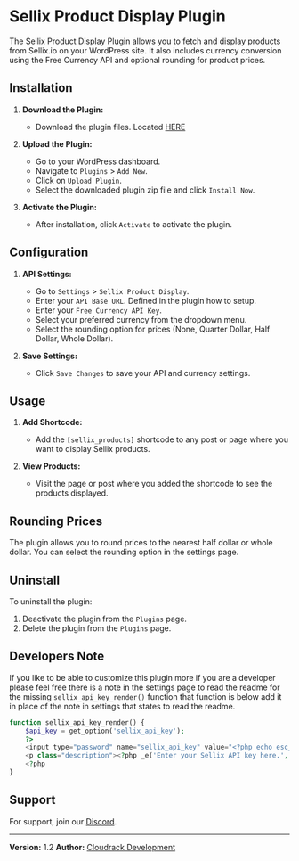 # Sellix Product Display Plugin

The Sellix Product Display Plugin allows you to fetch and display products from Sellix.io on your WordPress site. It also includes currency conversion using the Free Currency API and optional rounding for product prices.

## Installation

1. **Download the Plugin:**
   - Download the plugin files. Located [HERE](https://github.com/CloudRack-Development/wordpress-sellix-plugin-and-node-backend/raw/main/sellix-product-display.zip)

2. **Upload the Plugin:**
   - Go to your WordPress dashboard.
   - Navigate to `Plugins` > `Add New`.
   - Click on `Upload Plugin`.
   - Select the downloaded plugin zip file and click `Install Now`.

3. **Activate the Plugin:**
   - After installation, click `Activate` to activate the plugin.

## Configuration

1. **API Settings:**
   - Go to `Settings` > `Sellix Product Display`.
   - Enter your `API Base URL`. Defined in the plugin how to setup.
   - Enter your `Free Currency API Key`.
   - Select your preferred currency from the dropdown menu.
   - Select the rounding option for prices (None, Quarter Dollar, Half Dollar, Whole Dollar).

2. **Save Settings:**
   - Click `Save Changes` to save your API and currency settings.

## Usage

1. **Add Shortcode:**
   - Add the `[sellix_products]` shortcode to any post or page where you want to display Sellix products.

2. **View Products:**
   - Visit the page or post where you added the shortcode to see the products displayed.

## Rounding Prices

The plugin allows you to round prices to the nearest half dollar or whole dollar. You can select the rounding option in the settings page.

## Uninstall

To uninstall the plugin:
1. Deactivate the plugin from the `Plugins` page.
2. Delete the plugin from the `Plugins` page.

## Developers Note
   If you like to be able to customize this plugin more if you are a developer please feel free there is a note in the settings page to read the readme for the missing `sellix_api_key_render()` function that function is below add it in place
   of the note in settings that states to read the readme.

```php
function sellix_api_key_render() {
    $api_key = get_option('sellix_api_key');
    ?>
    <input type="password" name="sellix_api_key" value="<?php echo esc_attr($api_key); ?>" />
    <p class="description"><?php _e('Enter your Sellix API key here.', 'sellix'); ?></p>
    <?php
}
```

## Support

For support, join our [Discord](https://discord.gg/MKnNmVNnPY).

---

**Version:** 1.2
**Author:** [Cloudrack Development](https://discord.gg/MKnNmVNnPY)
